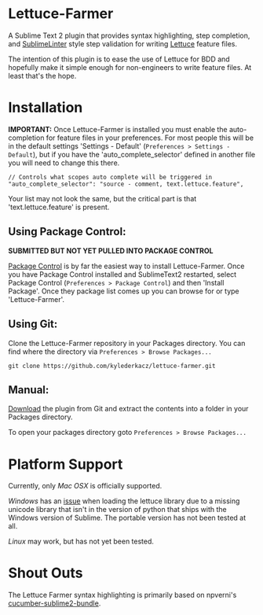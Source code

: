 Lettuce-Farmer
==============
A Sublime Text 2 plugin that provides syntax highlighting, step completion, and
[SublimeLinter](https://github.com/SublimeLinter/SublimeLinter) style step
validation for writing [Lettuce](http://lettuce.it) feature files.

The intention of this plugin is to ease the use of Lettuce for BDD and hopefully
make it simple enough for non-engineers to write feature files. At least that's
the hope.


Installation
============
**IMPORTANT:** Once Lettuce-Farmer is installed you must enable the
auto-completion for feature files in your preferences. For most people this
will be in the default settings 'Settings - Default' (`Preferences > Settings -
Default`), but if you have the 'auto_complete_selector' defined in another file
you will need to change this there.

    // Controls what scopes auto complete will be triggered in
    "auto_complete_selector": "source - comment, text.lettuce.feature",

Your list may not look the same, but the critical part is that
'text.lettuce.feature' is present.

Using Package Control:
----------------------
**SUBMITTED BUT NOT YET PULLED INTO PACKAGE CONTROL**

[Package Control](http://wbond.net/sublime_packages/package_control) is by far
the easiest way to install Lettuce-Farmer. Once you have Package Control
installed and SublimeText2 restarted, select Package Control (`Preferences >
Package Control`) and then 'Install Package'. Once they package list comes up
you can browse for or type 'Lettuce-Farmer'.

Using Git:
----------
Clone the Lettuce-Farmer repository in your Packages directory. You can find
where the directory via `Preferences > Browse Packages...`

    git clone https://github.com/kylederkacz/lettuce-farmer.git

Manual:
-------
[Download](https://github.com/kylederkacz/lettuce-farmer/archive/master.zip) the
plugin from Git and extract the contents into a folder in your Packages
directory.

To open your packages directory goto `Preferences > Browse Packages...`

Platform Support
================

Currently, only *Mac OSX* is officially supported. 

*Windows* has an [issue](https://github.com/kylederkacz/lettuce-farmer/issues/1)
when loading the lettuce library due to a missing unicode library that isn't
in the version of python that ships with the Windows version of Sublime. The
portable version has not been tested at all.

*Linux* may work, but has not yet been tested.

Shout Outs
==========
The Lettuce Farmer syntax highlighting is primarily based on npverni's
[cucumber-sublime2-bundle](https://github.com/npverni/cucumber-sublime2-bundle).